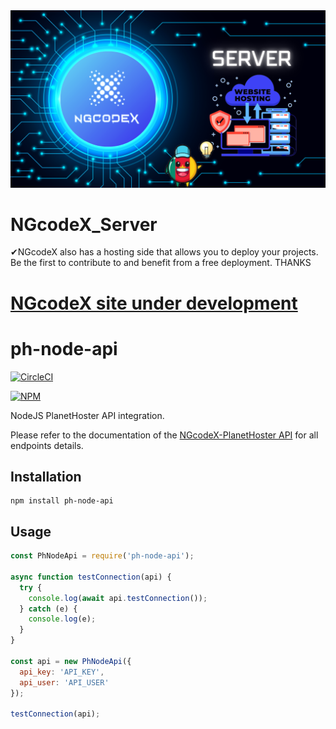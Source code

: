 <div align="center">
<img src="https://github.com/NGcodeX/NGcodeX_Server/blob/main/.github/workflows/private/NGcodeX%20server.png?raw=true">
</div>

# NGcodeX_Server
✔NGcodeX also has a hosting side that allows you to deploy your projects. Be the first to contribute to and benefit from a free deployment. THANKS

<h1><a href="https://github.com/NGcodeX/NGcodeX_WebSite">NGcodeX site under development</a></h1>

# ph-node-api

[![CircleCI](https://dl.circleci.com/status-badge/img/gh/PlanetHoster/ph-node-api/tree/main.svg?style=svg)](https://dl.circleci.com/status-badge/redirect/gh/PlanetHoster/ph-node-api/tree/main)

[![NPM](https://nodei.co/npm/ph-node-api.png)](https://nodei.co/npm/ph-node-api/)

NodeJS PlanetHoster API integration.

Please refer to the documentation of the [NGcodeX-PlanetHoster API](https://apidoc.planethoster.com/) for all endpoints details.

## Installation
```
npm install ph-node-api
```

## Usage
```javascript
const PhNodeApi = require('ph-node-api');

async function testConnection(api) {
  try {
    console.log(await api.testConnection());
  } catch (e) {
    console.log(e);
  }
}

const api = new PhNodeApi({
  api_key: 'API_KEY',
  api_user: 'API_USER'
});

testConnection(api);
```
